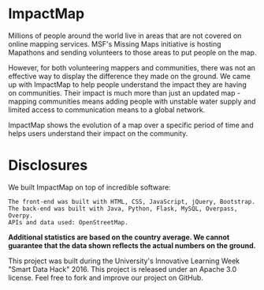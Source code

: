# ImpactMap

Millions of people around the world live in areas that are not covered on online mapping services. MSF's Missing Maps initiative is hosting Mapathons and sending volunteers to those areas to put people on the map.

However, for both volunteering mappers and communities, there was not an effective way to display the difference they made on the ground. We came up with ImpactMap to help people understand the impact they are having on communities. Their impact is much more than just an updated map - mapping communities means adding people with unstable water supply and limited access to communication means to a global network.

ImpactMap shows the evolution of a map over a specific period of time and helps users understand their impact on the community. 

# Disclosures

We built ImpactMap on top of incredible software:

    The front-end was built with HTML, CSS, JavaScript, jQuery, Bootstrap.
    The back-end was built with Java, Python, Flask, MySQL, Overpass, Overpy.
    APIs and data used: OpenStreetMap.

**Additional statistics are based on the country average. We cannot guarantee that the data shown reflects the actual numbers on the ground.**

This project was built during the University's Innovative Learning Week "Smart Data Hack" 2016. This project is released under an Apache 3.0 license. Feel free to fork and improve our project on GitHub. 
